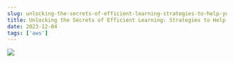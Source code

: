 ```yaml
---
slug: unlocking-the-secrets-of-efficient-learning-strategies-to-help-you-succeed
title: Unlocking the Secrets of Efficient Learning: Strategies to Help You Succeed
date: 2023-12-04
tags: ['aws']
---
```


![](https://cdn.hashnode.com/res/hashnode/image/upload/v1673411055168/0b63aa3a-a9bc-4cbb-ad6a-323beb18e1ab.png)

<!-- more -->




